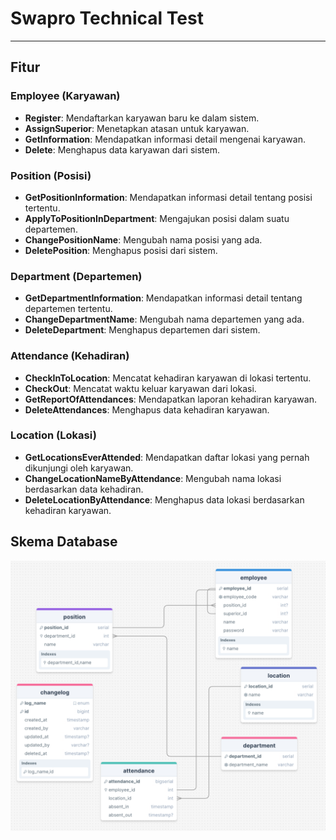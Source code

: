 # Swapro Technical Test
---
## Fitur
### Employee (Karyawan)
- **Register**: Mendaftarkan karyawan baru ke dalam sistem.
- **AssignSuperior**: Menetapkan atasan untuk karyawan.
- **GetInformation**: Mendapatkan informasi detail mengenai karyawan.
- **Delete**: Menghapus data karyawan dari sistem.

### Position (Posisi)
- **GetPositionInformation**: Mendapatkan informasi detail tentang posisi tertentu.
- **ApplyToPositionInDepartment**: Mengajukan posisi dalam suatu departemen.
- **ChangePositionName**: Mengubah nama posisi yang ada.
- **DeletePosition**: Menghapus posisi dari sistem.

### Department (Departemen)
- **GetDepartmentInformation**: Mendapatkan informasi detail tentang departemen tertentu.
- **ChangeDepartmentName**: Mengubah nama departemen yang ada.
- **DeleteDepartment**: Menghapus departemen dari sistem.

### Attendance (Kehadiran)
- **CheckInToLocation**: Mencatat kehadiran karyawan di lokasi tertentu.
- **CheckOut**: Mencatat waktu keluar karyawan dari lokasi.
- **GetReportOfAttendances**: Mendapatkan laporan kehadiran karyawan.
- **DeleteAttendances**: Menghapus data kehadiran karyawan.

### Location (Lokasi)
- **GetLocationsEverAttended**: Mendapatkan daftar lokasi yang pernah dikunjungi oleh karyawan.
- **ChangeLocationNameByAttendance**: Mengubah nama lokasi berdasarkan data kehadiran.
- **DeleteLocationByAttendance**: Menghapus data lokasi berdasarkan kehadiran karyawan.

## Skema Database

![Database Schema](public/schema.png)